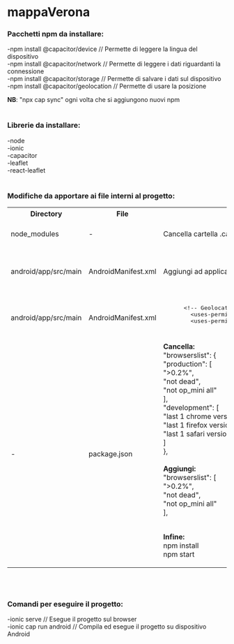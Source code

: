# mappaVerona

<h3>Pacchetti npm da installare:</h3>
-npm install @capacitor/device            // Permette di leggere la lingua del dispositivo<br/>
-npm install @capacitor/network           // Permette di leggere i dati riguardanti la connessione<br/>
-npm install @capacitor/storage           // Permette di salvare i dati sul dispositivo<br/>
-npm install @capacitor/geolocation       // Permette di usare la posizione<br/>

<b>NB</b>: "npx cap sync" ogni volta che si aggiungono nuovi npm<br/><br/>


<h3>Librerie da installare:</h3>
-node<br/>
-ionic<br/>
-capacitor<br/>
-leaflet<br/>
-react-leaflet<br/><br/>


<h3>Modifiche da apportare ai file interni al progetto:</h3>
<table>
  <tr>
    <th>Directory</th>
    <th>File</th>
    <th>Modifica</th>
    <th>Motivo</th>
  </tr>
  <tr>
    <td>node_modules</td>
    <td>-</td>
    <td>Cancella cartella .cache</td>
    <td>Progetto non si avvia</td>
  </tr>
  <tr>
    <td>android/app/src/main</td>
    <td>AndroidManifest.xml</td>
    <td>Aggiungi ad application android: usesCleartextTraffic="true"</td>
    <td>Vedere le immagini su android</td>
  </tr>
  <tr>
    <td>android/app/src/main</td>
    <td>AndroidManifest.xml</td>
    <td>
      <pre>
      &lt;!-- Geolocation API --&gt;
        &lt;uses-permission android:name="android.permission.ACCESS_COARSE_LOCATION" /&gt;
        &lt;uses-permission android:name="android.permission.ACCESS_FINE_LOCATION" /&gt;
      </pre>
    </td>
    <td>Vedere le immagini su android</td>
  </tr>
  <tr>
    <td>-</td>
    <td>package.json</td>
    <td>
     <b>Cancella:</b><br/>
     "browserslist": {<br/>
       "production": [<br/>
          ">0.2%",<br/>
          "not dead",<br/>
          "not op_mini all"<br/>
        ],<br/>
        "development": [<br/>
          "last 1 chrome version",<br/>
          "last 1 firefox version",<br/>
          "last 1 safari version"<br/>
        ]<br/>
      },
<br/><br/>
<b>Aggiungi:</b><br/>
"browserslist": [<br/>
   ">0.2%",<br/>
  "not dead",<br/>
  "not op_mini all"<br/>
],
<br/><br/>

<b>Infine:</b><br/>
  npm install<br/>
  npm start
</td>
    <td></td>
  </tr>
</table><br/><br/>


<h3>Comandi per eseguire il progetto:</h3>
-ionic serve            // Esegue il progetto sul browser<br/>
-ionic cap run android  // Compila ed esegue il progetto su dispositivo Android
